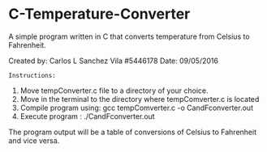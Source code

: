 # C-Temperature-Converter
A simple program written in C that converts temperature from Celsius to Fahrenheit.

Created by: Carlos L Sanchez Vila #5446178
Date: 09/05/2016

	Instructions:
1. Move tempConverter.c file to a directory of your choice.
2. Move in the terminal to the directory where tempComverter.c is located
3. Compile program using: gcc tempComverter.c -o CandFconverter.out
4. Execute program : ./CandFconverter.out

The program output will be a table of conversions of Celsius to Fahrenheit
and vice versa.
